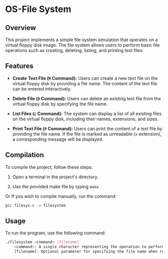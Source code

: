 # OS-File System

## Overview

This project implements a simple file system simulation that operates on a virtual floppy disk image. The file system allows users to perform basic file operations such as creating, deleting, listing, and printing text files.

## Features

- **Create Text File (`M` Command):** Users can create a new text file on the virtual floppy disk by providing a file name. The content of the text file can be entered interactively.

- **Delete File (`D` Command):** Users can delete an existing text file from the virtual floppy disk by specifying the file name.

- **List Files (`L` Command):** The system can display a list of all existing files on the virtual floppy disk, including their names, extensions, and sizes.

- **Print Text File (`P` Command):** Users can print the content of a text file by providing the file name. If the file is marked as unreadable (`x` extension), a corresponding message will be displayed.

## Compilation

To compile the project, follow these steps:

1. Open a terminal in the project's directory.

2. Use the provided make file by typing `make`

Or If you wish to compile manually, run the command:

   ```bash
   gcc filesys.c -o filesystem
   ```

## Usage

To run the program, use the following command:

```bash
./filesystem <command> [filename]
    <command>: A single character representing the operation to perform (M for create, D for delete, L for list, P for print).
    [filename]: Optional parameter for specifying the file name when required by the command.
